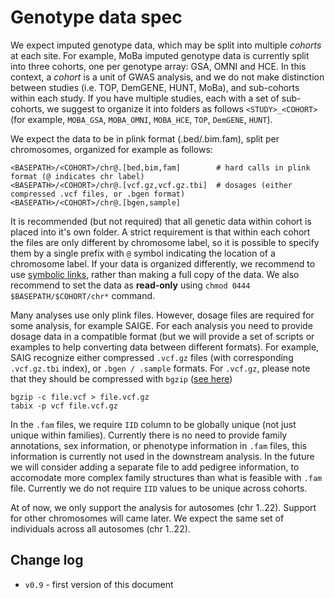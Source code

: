# Genotype data spec

We expect imputed genotype data, which may be split into multiple *cohorts* at each site.
For example, MoBa imputed genotype data is currently split into three cohorts, one per genotype array: GSA, OMNI and HCE.
In this context, a *cohort* is a unit of GWAS analysis, and we do not make distinction between studies (i.e. TOP, DemGENE, HUNT, MoBa),
and sub-cohorts within each study.
If you have multiple studies, each with a set of sub-cohorts,
we suggest to organize it into folders as follows ``<STUDY>_<COHORT>``
(for example, ``MOBA_GSA``, ``MOBA_OMNI``, ``MOBA_HCE``, ``TOP``, ``DemGENE``, ``HUNT``).

We expect the data to be in plink format (.bed/.bim.fam), split per chromosomes, organized for example as follows:

```
<BASEPATH>/<COHORT>/chr@.[bed,bim,fam]        # hard calls in plink format (@ indicates chr label)
<BASEPATH>/<COHORT>/chr@.[vcf.gz,vcf.gz.tbi]  # dosages (either compressed .vcf files, or .bgen format)
<BASEPATH>/<COHORT>/chr@.[bgen,sample]
```

It is recommended (but not required) that all genetic data within cohort is placed into it's own folder.
A strict requirement is that within each cohort the files are only different by chromosome label, so it is possible
to specify them by a single prefix with ``@`` symbol indicating the location of a chromosome label.
If your data is organized differently, we recommend to use
[symbolic links](https://stackoverflow.com/questions/1951742/how-can-i-symlink-a-file-in-linux),
rather than making a full copy of the data.
We also recommend to set the data as **read-only** using ``chmod 0444 $BASEPATH/$COHORT/chr*`` command.

Many analyses use only plink files.
However, dosage files are required for some analysis, for example SAIGE.
For each analysis you need to provide dosage data in a compatible format
(but we will provide a set of scripts or examples to help converting data between different formats).
For example, SAIG recognize either compressed ``.vcf.gz`` files (with corresponding ``.vcf.gz.tbi`` index),
or ``.bgen / .sample`` formats.
For ``.vcf.gz``, please note that they should be compressed with ``bgzip`` ([see here](https://www.biostars.org/p/59492/))

```
bgzip -c file.vcf > file.vcf.gz
tabix -p vcf file.vcf.gz
```

In the ``.fam`` files, we require ``IID`` column to be globally unique (not just unique within families).
Currently there is no need to provide family annotations, sex information, or phenotype information in ``.fam`` files,
this information is currently not used in the downstream analysis.
In the future we will consider adding a separate file to add pedigree information,
to accomodate more complex family structures than what is feasible with ``.fam`` file.
Currently we do not require ``IID`` values to be unique across cohorts.
  
At of now, we only support the analysis for autosomes (chr 1..22).
Support for other chromosomes will came later.
We expect the same set of individuals across all autosomes (chr 1..22).

## Change log

* ``v0.9`` - first version of this document
